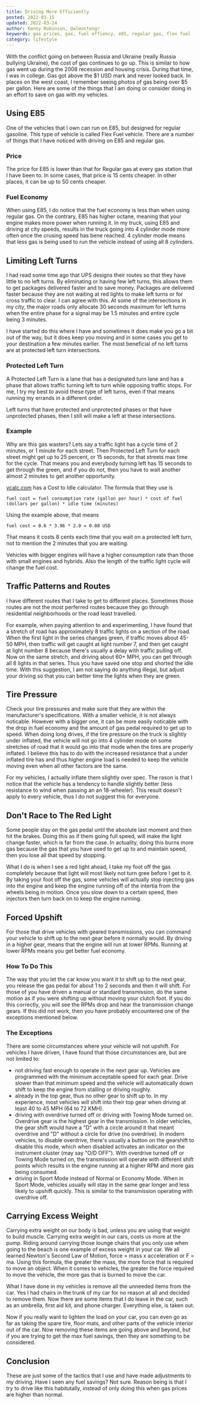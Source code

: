 ```yaml
---
title: Driving More Efficiently
posted: 2022-03-15
updated: 2022-03-24
author: Kenny Robinson, @almostengr
keywords: gas prices, gas, fuel effiency, e85, regular gas, flex fuel
category: lifestyle
---
```


With the conflict going on between Russia and Ukraine (really Russia bullying Ukraine), the 
cost of gas continues to go up. This is similar to how gas went up during the 2008 recession and
housing crisis. During that time, I was in college. Gas got above the $1 USD mark and 
never looked back. In places on the west coast, 
I remember seeing photos of gas being over $5 per gallon. Here are some of the things that I am 
doing or consider doing in an effort to save on gas with my vehicles.

## Using E85

One of the vehicles that I own can run on E85, but designed for regular gasoline. This type 
of vehicle is called Flex Fuel vehicle. There are a number of things that I have noticed with 
driving on E85 and regular gas. 

### Price

The price for E85 is lower than that for Regular gas at every gas station that I have been to. In
some cases, that price is 15 cents cheaper. In other places, it can be up to 50 cents cheaper. 

### Fuel Economy

When using E85, I do notice that the fuel economy is less than when using regular gas. On the 
contrary, E85 has higher octane, meaning that your engine makes more power when running it. In 
my truck, using E85 and driving at city speeds, results in the truck going into 4 cylinder mode
more often once the crusing speed has bene reached. 4 cylinder mode means that less
gas is being used to run the vehicle instead of using all 8 cylinders.

## Limiting Left Turns

I had read some time ago that UPS designs their routes so that they have little to no left turns. 
By eliminating or having few left turns, this allows them to get packages delivered 
faster and to save money. Packages are delivered faster because they are not waiting at red 
lights to make left turns or for cross traffic to clear. I can agree with this. At some of the 
intersections in my city, the major roads only allocate 30 seconds maximum for left turns when 
the entire phase for a signal may be 1.5 minutes and entire cycle being 3 minutes.

I have started do this where I have and sometimes it does make you go a bit out of the way, but 
it does keep you moving and in some cases you get to your destination a few minutes earlier.
The most beneficial of no left turns are at protected left turn intersections. 

### Protected Left Turn

A Protected Left Turn is a lane that has a designated turn lane and has a phase that allows 
traffic turning left to turn while opposing traffic stops. For me, I try my best to avoid 
these type of left turns, even if that means running my errands in a different order. 

Left turns that have protected and unprotected phases or that have unprotected phases, then 
I still will make a left at these intersections.

### Example

Why are this gas wasters? Lets say a traffic light has a cycle time of 2 minutes, or 1 minute 
for each street. Then Protected Left Turn for each street might get up to 25 percent, or 
15 seconds, for that streets max time for the cycle. That means you and everybody turning left
has 15 seconds to get through the green, and if you do not, then you have to wait another almost
2 minutes to get another opportunity. 

<a href="https://www.vcalc.com/wiki/vCalc/Cost+to+Idle" target="_blank">vcalc.com</a> has a 
Cost to Idle calculator. The formula that they use is 

```text
fuel cost = fuel consumption rate (gallon per hour) * cost of fuel (dollars per gallon) * idle time (minutes)
```

Using the example above, that means 

```text
fuel cost = 0.6 * 3.96 * 2.0 = 0.08 USD
```

That means it costs 8 cents each time that you wait on a protected
left turn, not to mention the 2 minutes that you are waiting.

Vehicles with bigger engines will have a higher consumption rate than those with small engines 
and hybrids. Also the length of the traffic light cycle will change the fuel cost.

## Traffic Patterns and Routes

I have different routes that I take to get to different places. Sometimes those routes are not 
the most perferred routes because they go through residential neighborhoods or the road least
travelled.

For example, when paying attention to and experimenting, I have found that a stretch of road has 
approximately 8 traffic lights on a section of the road. When the first light in the series changes
green, if traffic moves about 45-50 MPH, then traffic will get caught at light number 7, and then 
get caught at light number 8 because there's usually a delay with traffic pulling off. Now 
on the same stretch, and driving about 60+ MPH, you can get through all 8 lights in that series. 
Thus you have saved one stop and shorted the idle time. With this suggestion, I am not saying 
do anything illegal, but adjust your driving so that you can better time the lights when 
they are green.

## Tire Pressure

Check your tire pressures and make sure that they are within the manufacturer's specifications. 
With a smaller vehicle, it is not always noticable. However with a bigger one, it can be more 
easily noticable with the drop in fuel economy and the amount of gas pedal required to get 
up to speed. 
When doing long drives, if the tire pressure on the truck is slightly under inflated, the 
vehicle will not go into 4 cylinder mode on some stretches of road that it would go into that 
mode when the tires are properly inflated. I believe this has to do with the increased 
resistance that a under inflated tire has and thus higher engine load is needed to keep the 
vehicle moving even when all other factors are the same.

For my vehicles, I actually inflate them slightly over spec. The rason is that I notice that 
the vehicle has a tendency to handle slightly better (less resistance to wind when passing an
an 18-wheeler). This result doesn't apply to every vehicle, thus I do not suggest this for 
everyone. 

## Don't Race to The Red Light

Some people stay on the gas pedal until the absolute last moment and then hit the brakes. Doing this 
as if them going full speed, will make the light change faster, which is far from the case. 
In actuality, doing this burns more gas because the gas that you have used to get up to and 
maintain speed, then you lose all that speed by stopping. 

What I do is when I see a red light ahead, I take my foot off the gas completely because that light 
will most likely not turn gree before I get to it. By taking your foot off the gas, some vehicles 
will actually stop injecting gas into the engine and keep the engine running off of the 
intertia from the wheels being in motion. Once you slow down to a certain speed, then injectors 
then turn back on to keep the engine running.

## Forced Upshift

For those that drive vehicles with geared transmissions, you can command your vehicle to shift up 
to the next gear before it normally would. By driving in a higher gear, means that the engine 
will run at lower RPMs. Running at lower RPMs means you get better fuel economy.

### How To Do This

The way that you let the car know you want it to shift up to the next gear, you release the gas pedal 
for about 1 to 2 seconds and then it will shift. For those of you have driven a manual or 
standard transmission, do the same motion as if you were shifting up without moving your clutch foot.
If you do this correctly, you will see the RPMs drop and hear the transmission change gears. 
If this did not work, then you have probably encountered one of the exceptions mentioned below.

### The Exceptions

There are some circumstances where your vehicle will not upshift. For vehicles I have driven, I have 
found that those circumstances are, but are not limited to:

* not driving fast enough to operate in the next gear up. Vehicles are programmed 
with the minimum acceptable speed for each gear. 
Drive slower than that minimum speed and the vehicle will automatically down shift to keep the engine
from stalling or driving roughly.
* already in the top gear, thus no other gear to shift up to. In my experience, most vehicles will shift
into their top gear when driving at least 40 to 45 MPH (64 to 72 KMH).
* driving with overdrive turned off or driving with Towing Mode turned on. 
Overdrive gear is the highest gear in the transmission. 
In older vehicles, the gear shift would have a 
"D" with a circle around it that meant overdrive and
"D" without a circle for drive (no overdrive). 
In modern vehicles, to disable overdrive, there's usually a button on the gearshift to disable 
this mode, which when disabled activates an indicator on the instrument cluster (may say "O/D OFF").
With overdrive turned off or Towing Mode turned on, the transmission will operate with different 
shift points which results in the engine running at a higher RPM and more gas being consumed.
* driving in Sport Mode instead of Normal or Economy Mode. When in Sport Mode, vehicles usually will
stay in the same gear longer and less likely to upshift quickly. This is similar to the 
transmission operating with overdrive off. 

## Carrying Excess Weight

Carrying extra weight on our body is bad, unless you are using that weight to build muscle. Carrying 
extra weight in our cars, costs us more at the pump.
Riding around carrying those lounge chairs that you only use when going to the beach is one example 
of excess weight in your car. We all learned Newton's Second Law of Motion, force = mass x acceleration or F = ma. 
Using this formula, the greater the mass, the more force that is required to move an object. When it 
comes to vehicles, the greater the force required to move the vehicle, the more gas that is burned 
to move the car. 

What I have done in my vehicles is remove all the unneeded items from the car. Yes I had chairs in the 
trunk of my car for no reason at all and decided to remove them. Now there are some items that I do leave 
in the car, such as an umbrella, first aid kit, and phone charger. Everything else, is taken out. 

Now if you really want to lighten the load on your car, you can even go as far as taking the spare tire, 
floor mats, and other parts of the vehicle interior out of the car. Now removing these items are 
going above and beyond, but if you are trying to get the max fuel savings, then they are something 
to be considered.

## Conclusion

These are just some of the tactics that I use and have made adjustments to my driving. Have I seen
any fuel savings? Not sure. Reason being is that I try to drive like this habitutally, instead 
of only doing this when gas prices are higher than normal. 

